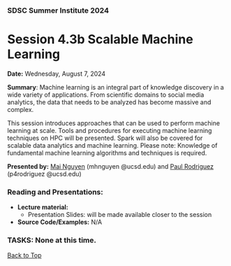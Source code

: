 ### SDSC Summer Institute 2024
# Session 4.3b Scalable Machine Learning 

**Date:** Wednesday, August 7, 2024

**Summary**: Machine learning is an integral part of knowledge discovery in a wide variety of applications. From scientific domains to social media analytics, the data that needs to be analyzed has become massive and complex. 

This session introduces approaches that can be used to perform machine learning at scale. Tools and procedures for executing machine learning techniques on HPC will be presented.  Spark will also be covered for scalable data analytics and machine learning. Please note: Knowledge of fundamental machine learning algorithms and techniques is required.

**Presented by:** [Mai Nguyen](https://www.sdsc.edu/research/researcher_spotlight/nguyen_mai.html) (mhnguyen @ucsd.edu) and [Paul Rodriguez](https://profiles.ucsd.edu/paul.rodriguez) (p4rodriguez @ucsd.edu)

### Reading and Presentations:
* **Lecture material:**
   * Presentation Slides: will be made available closer to the session
* **Source Code/Examples:** N/A

### TASKS: None at this time.

[Back to Top](#top)
